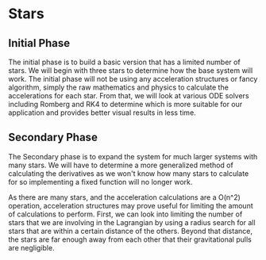 # Stars

## Initial Phase

The initial phase is to build a basic version that has a limited number of stars. We
will begin with three stars to determine how the base system will work. The initial
phase will not be using any acceleration structures or fancy algorithm, simply the
raw mathematics and physics to calculate the accelerations for each star. From that,
we will look at various ODE solvers including Romberg and RK4 to determine which is
more suitable for our application and provides better visual results in less time.

## Secondary Phase

The Secondary phase is to expand the system for much larger systems with many stars.
We will have to determine a more generalized method of calculating the derivatives
as we won't know how many stars to calculate for so implementing a fixed function
will no longer work.

As there are many stars, and the acceleration calculations are a O(n^2) operation,
acceleration structures may prove useful for limiting the amount of calculations to
perform. First, we can look into limiting the number of stars that we are involving
in the Lagrangian by using a radius search for all stars that are within a certain
distance of the others. Beyond that distance, the stars are far enough away from
each other that their gravitational pulls are negligible.
